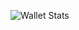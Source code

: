![Wallet Stats](https://wallet-stats.vercel.app/api?address=0xfeFb9eD533Cc6BA9589230337f8FAa3d0e0F9aD9)
